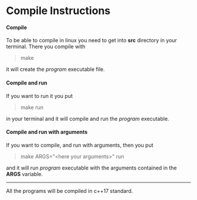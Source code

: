 # Compile Instructions

#### **Compile**

To be able to compile in linux you need to get into **src** directory in your terminal.
There you compile with 

> make

it will create the *program* executable file.

#### **Compile and run**

If you want to run it you put

  > make run

in your terminal and it will compile and run the *program* executable.

#### **Compile and run with arguments**

If you want to compile, and run with arguments, then you put

  > make ARGS="\<here your arguments\>" run

and it will run *program* executable with the arguments contained in the **ARGS** variable.

---

All the programs will be compiled in c++17 standard.
